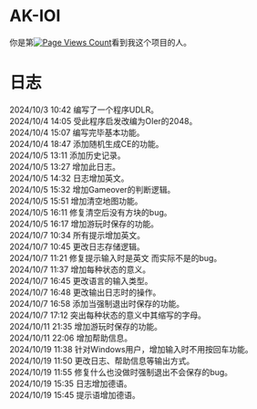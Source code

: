 # AK-IOI
你是第[![Page Views Count](https://badges.toozhao.com/badges/01JAHWC5PMKA65KS1M616WK5JK/blue.svg)](https://badges.toozhao.com/stats/01JAHWC5PMKA65KS1M616WK5JK "Get your own page views count badge on badges.toozhao.com")看到我这个项目的人。
# 日志
2024/10/3 10:42 编写了一个程序UDLR。 \
2024/10/4 14:05 受此程序启发改编为OIer的2048。 \
2024/10/4 15:07 编写完毕基本功能。 \
2024/10/4 18:47 添加随机生成CE的功能。 \
2024/10/5 13:11 添加历史记录。 \
2024/10/5 13:27 增加此日志。 \
2024/10/5 14:32 日志增加英文。 \
2024/10/5 15:32 增加Gameover的判断逻辑。 \
2024/10/5 15:51 增加清空地图功能。 \
2024/10/5 16:11 修复清空后没有方块的bug。 \
2024/10/5 16:17 增加游玩时保存的功能。 \
2024/10/7 10:34 所有提示增加英文。 \
2024/10/7 10:45 更改日志存储逻辑。 \
2024/10/7 11:21 修复提示输入时是英文 而实际不是的bug。 \
2024/10/7 11:37 增加每种状态的意义。 \
2024/10/7 16:45 更改语言的输入类型。 \
2024/10/7 16:48 更改输出日志时的操作。 \
2024/10/7 16:58 添加当强制退出时保存的功能。 \
2024/10/7 17:12 突出每种状态的意义中其缩写的字母。 \
2024/10/11 21:35 增加游玩时保存的功能。\
2024/10/11 22:06 增加帮助信息。\
2024/10/19 11:38 针对Windows用户，增加输入时不用按回车功能。\
2024/10/19 11:50 更改日志、帮助信息等输出方式。\
2024/10/19 11:55 修复什么也没做时强制退出不会保存的bug。\
2024/10/19 15:35 日志增加德语。\
2024/10/19 15:45 提示语增加德语。
